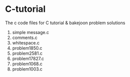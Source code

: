 # C-tutorial

The c code files for C tutorial & bakejoon problem solutions

1) simple message.c
2) comments.c
3) whitespace.c
4) problem1850.c
5) problem2581.c
6) problem17827.c
7) problem1068.c
8) problem1003.c
